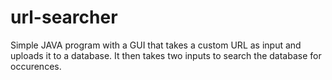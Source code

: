 # url-searcher
Simple JAVA program with a GUI that takes a custom URL as input and uploads it to a database. It then takes two inputs to search the database for occurences.
